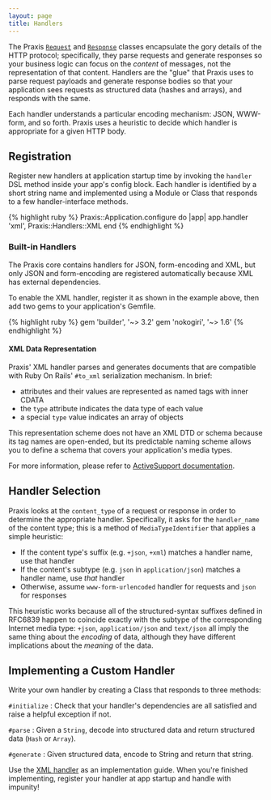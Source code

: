 ```yaml
---
layout: page
title: Handlers
---
```

The Praxis [`Request`](../requests/) and [`Response`](../responses/) classes encapsulate the gory
details of the HTTP protocol; specifically, they parse requests and generate responses so your
business logic can focus on the _content_ of messages, not the representation of that content.
Handlers are the "glue" that Praxis uses to parse request payloads and generate response bodies
so that your application sees requests as structured data (hashes and arrays), and responds with
the same.

Each handler understands a particular encoding mechanism: JSON, WWW-form, and so forth.
Praxis uses a heuristic to decide which handler is appropriate for a given HTTP body.

## Registration

Register new handlers at application startup time by invoking the `handler` DSL method inside
your app's config block. Each handler is identified by a short string name and implemented
using a Module or Class that responds to a few handler-interface methods.

{% highlight ruby %}
Praxis::Application.configure do |app|
  app.handler 'xml', Praxis::Handlers::XML
end
{% endhighlight %}

### Built-in Handlers

The Praxis core contains handlers for JSON, form-encoding and XML, but only JSON and form-encoding
are registered automatically because XML has external dependencies.

To enable the XML handler, register it as shown in the example above, then add two gems to
your application's Gemfile.

{% highlight ruby %}
gem 'builder', '~> 3.2'
gem 'nokogiri', '~> 1.6'
{% endhighlight %}

#### XML Data Representation

Praxis' XML handler parses and generates documents that are compatible with Ruby On Rails'
`#to_xml` serialization mechanism. In brief:

* attributes and their values are represented as named tags with inner CDATA
* the `type` attribute indicates the data type of each value
* a special `type` value indicates an array of objects

This representation scheme does not have an XML DTD or schema because its tag names are open-ended,
but its predictable naming scheme allows you to define a schema that covers your application's
media types.

For more information, please refer to [ActiveSupport documentation](http://api.rubyonrails.org/classes/ActiveModel/Serializers/Xml.html#method-i-to_xml).

## Handler Selection

Praxis looks at the `content_type` of a request or response in order to determine the appropriate
handler. Specifically, it asks for the `handler_name` of the content type; this is a method of
`MediaTypeIdentifier` that applies a simple heuristic:

*  If the content type's suffix (e.g. `+json`, `+xml`) matches a handler name, use that handler
*  If the content's subtype (e.g. `json` in `application/json`) matches a handler name, use _that_ handler
*  Otherwise, assume `www-form-urlencoded` handler for requests and `json` for responses

This heuristic works because all of the structured-syntax suffixes defined in RFC6839 happen
to coincide exactly with the subtype of the corresponding Internet media type: `+json`,
`application/json` and `text/json` all imply the same thing about the _encoding_ of data, although
they have different implications about the _meaning_ of the data.

## Implementing a Custom Handler

Write your own handler by creating a Class that responds to three methods:

`#initialize`
: Check that your handler's dependencies are all satisfied and raise a helpful exception if not.

`#parse`
: Given a `String`, decode into structured data and return structured data (`Hash` or `Array`).

`#generate`
: Given structured data, encode to String and return that string.

Use the [XML handler](https://github.com/rightscale/praxis/blob/master/lib/praxis/handlers/xml.rb)
as an implementation guide. When you're finished implementing, register your handler at app startup
and handle with impunity!